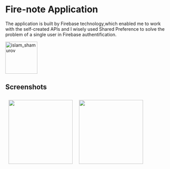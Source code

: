 # Fire-note Application 



The application is built by Firebase technology,which enabled me to work with the self-created APIs and I
wisely used Shared Preference to solve the problem of a single user in Firebase authentification.


<p align="left">
  </a>  
<a href="https://github.com/Islam047/Firebase-note-app/blob/main/app-release.apk" target="blank"><img align="center" src="https://static.tildacdn.com/tild6536-3465-4061-b030-656164346166/arrow_down.png" alt="islam_shamurov" height="100" width="100" /></a>

  

## Screenshots
<img src="https://user-images.githubusercontent.com/102592952/190414072-c2fc651b-bd03-4a69-8849-9c5c6237eeaa.jpg" align="left"
width="200"
    hspace="10" vspace="10">

<img src="https://user-images.githubusercontent.com/102592952/190415968-74dd125e-b54e-4399-9831-28ab1385df00.jpg" align="left"
width="200"
    hspace="10" vspace="10">



